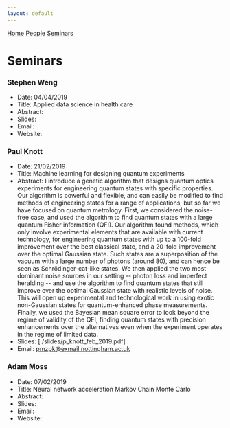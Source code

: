 ```yaml
---
layout: default
---
```

[Home](./) [People](./people.html) [Seminars](./seminars.html)

# Seminars

### Stephen Weng
* Date: 04/04/2019
* Title: Applied data science in health care
* Abstract:
* Slides:
* Email:
* Website:

### Paul Knott
* Date: 21/02/2019
* Title: Machine learning for designing quantum experiments
* Abstract: I introduce a genetic algorithm that designs quantum optics experiments for engineering quantum states with specific properties. Our algorithm is powerful and flexible, and can easily be modified to find methods of engineering states for a range of applications, but so far we have focused on quantum metrology. First, we considered the noise-free case, and used the algorithm to find quantum states with a large quantum Fisher information (QFI). Our algorithm found methods, which only involve experimental elements that are available with current technology, for engineering quantum states with up to a 100-fold improvement over the best classical state, and a 20-fold improvement over the optimal Gaussian state. Such states are a superposition of the vacuum with a large number of photons (around 80), and can hence be seen as Schrödinger-cat-like states. We then applied the two most dominant noise sources in our setting -- photon loss and imperfect heralding -- and use the algorithm to find quantum states that still improve over the optimal Gaussian state with realistic levels of noise. This will open up experimental and technological work in using exotic non-Gaussian states for quantum-enhanced phase measurements. Finally, we used the Bayesian mean square error to look beyond the regime of validity of the QFI, finding quantum states with precision enhancements over the alternatives even when the experiment operates in the regime of limited data.
* Slides: [./slides/p_knott_feb_2019.pdf]
* Email: pmzpk@exmail.nottingham.ac.uk

### Adam Moss
* Date: 07/02/2019
* Title: Neural network acceleration Markov Chain Monte Carlo 
* Abstract:
* Slides:
* Email:
* Website:
